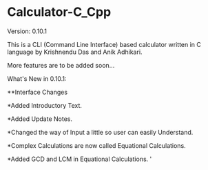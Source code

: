 # Calculator-C_Cpp
Version: 0.10.1

This is a CLI (Command Line Interface) based calculator written in C language by Krishnendu Das and Anik Adhikari.



More features are to be added soon...


   
      
      

What's New in 0.10.1:

**Interface Changes

*Added Introductory Text.

*Added Update Notes.

*Changed the way of Input a little so user can easily Understand.

*Complex Calculations are now called Equational Calculations.

*Added GCD and LCM in Equational Calculations. '
